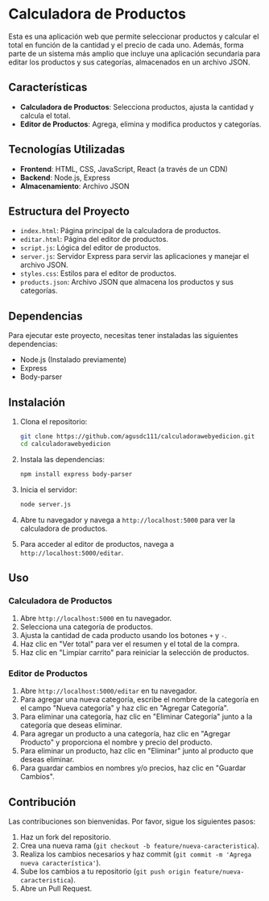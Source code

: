 # Calculadora de Productos

Esta es una aplicación web que permite seleccionar productos y calcular el total en función de la cantidad y el precio de cada uno. Además, forma parte de un sistema más amplio que incluye una aplicación secundaria para editar los productos y sus categorías, almacenados en un archivo JSON.

## Características

- **Calculadora de Productos**: Selecciona productos, ajusta la cantidad y calcula el total.
- **Editor de Productos**: Agrega, elimina y modifica productos y categorías.

## Tecnologías Utilizadas

- **Frontend**: HTML, CSS, JavaScript, React (a través de un CDN)
- **Backend**: Node.js, Express
- **Almacenamiento**: Archivo JSON

## Estructura del Proyecto

- `index.html`: Página principal de la calculadora de productos.
- `editar.html`: Página del editor de productos.
- `script.js`: Lógica del editor de productos.
- `server.js`: Servidor Express para servir las aplicaciones y manejar el archivo JSON.
- `styles.css`: Estilos para el editor de productos.
- `products.json`: Archivo JSON que almacena los productos y sus categorías.

## Dependencias

Para ejecutar este proyecto, necesitas tener instaladas las siguientes dependencias:

- Node.js (Instalado previamente)
- Express
- Body-parser

## Instalación

1. Clona el repositorio:
    ```bash
    git clone https://github.com/agusdc111/calculadorawebyedicion.git
    cd calculadorawebyedicion
    ```

2. Instala las dependencias:
    ```bash
    npm install express body-parser
    ```

3. Inicia el servidor:
    ```bash
    node server.js
    ```

4. Abre tu navegador y navega a `http://localhost:5000` para ver la calculadora de productos.

5. Para acceder al editor de productos, navega a `http://localhost:5000/editar`.

## Uso

### Calculadora de Productos

1. Abre `http://localhost:5000` en tu navegador.
2. Selecciona una categoría de productos.
3. Ajusta la cantidad de cada producto usando los botones `+` y `-`.
4. Haz clic en "Ver total" para ver el resumen y el total de la compra.
5. Haz clic en "Limpiar carrito" para reiniciar la selección de productos.

### Editor de Productos

1. Abre `http://localhost:5000/editar` en tu navegador.
2. Para agregar una nueva categoría, escribe el nombre de la categoría en el campo "Nueva categoría" y haz clic en "Agregar Categoría".
3. Para eliminar una categoría, haz clic en "Eliminar Categoría" junto a la categoría que deseas eliminar.
4. Para agregar un producto a una categoría, haz clic en "Agregar Producto" y proporciona el nombre y precio del producto.
5. Para eliminar un producto, haz clic en "Eliminar" junto al producto que deseas eliminar.
6. Para guardar cambios en nombres y/o precios, haz clic en "Guardar Cambios".

## Contribución

Las contribuciones son bienvenidas. Por favor, sigue los siguientes pasos:

1. Haz un fork del repositorio.
2. Crea una nueva rama (`git checkout -b feature/nueva-caracteristica`).
3. Realiza los cambios necesarios y haz commit (`git commit -m 'Agrega nueva característica'`).
4. Sube los cambios a tu repositorio (`git push origin feature/nueva-caracteristica`).
5. Abre un Pull Request.
